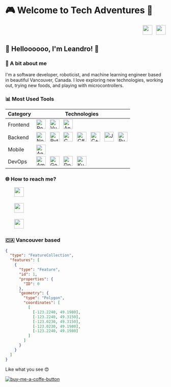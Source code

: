# 🎮 Welcome to Tech Adventures 🐙

<div align="right">
  <a href="https://github.com/leandrofahur?tab=followers"><img src="https://img.shields.io/github/followers/leandrofahur?style=social" height="30"></a>
  &nbsp;
  <a href="https://github.com/leandrofahur"><img src="https://img.shields.io/github/stars/leandrofahur?style=social" height="30"></a>
</div>

## 👋 Helloooooo, I'm Leandro! 🐧

### 🚀 A bit about me
I'm a software developer, roboticist, and machine learning engineer based in beautiful Vancouver, Canada. I love exploring new technologies, working out, trying new foods, and playing with microcontrollers.

### 📊 Most Used Tools
 <table>
    <thead>
      <tr>
        <th>Category</th>
        <th>Technologies</th>
      </tr>
    </thead>
    <tbody>
      <tr>
        <td>Frontend</th>
        <td>                              
          <a href="https://reactjs.org/"><img src="https://img.shields.io/badge/-React-20232A?style=plastic&logo=react&logoColor=61DAFB22" alt="React" height="30"></a>
          &nbsp;
          <a href="https://vuejs.org/"><img src="https://img.shields.io/badge/-Vue.js-4FC08D?style=plastic&logo=vue.js&logoColor=61DAFB22" alt="Vue.js" height="30"></a>
          &nbsp;
          <a href="https://angular.io/"><img src="https://img.shields.io/badge/-Angular-DD0031?style=plastic&logo=angular&logoColor=61DAFB22" alt="Angular" height="30"></a>
        </td>
      </tr>
      <tr>
        <td>Backend</th>
        <td>          
            <a href="https://nodejs.org/"><img src="https://img.shields.io/badge/-Node.js-339933?style=plastic&logo=node.js&logoColor=white" alt="Node.js" height="30"></a>
            &nbsp;
            <a href="https://www.python.org/"><img src="https://img.shields.io/badge/-Python-3776AB?style=plastic&logo=python&logoColor=white" alt="Python" height="30"></a>
            &nbsp;
            <a href="https://en.wikipedia.org/wiki/C_(programming_language)"><img src="https://img.shields.io/badge/-C-A8B9CC?style=plastic&logo=c&logoColor=white" alt="C" height="30"></a>
            &nbsp;
            <a href="https://docs.microsoft.com/en-us/dotnet/csharp/"><img src="https://img.shields.io/badge/-C%23-239120?style=plastic&logo=c-sharp&logoColor=white" alt="C#" height="30"></a>
            &nbsp;
            <a href="https://www.cplusplus.com/"><img src="https://img.shields.io/badge/-C++-00599C?style=plastic&logo=c%2B%2B&logoColor=white" alt="C++" height="30"></a>
            &nbsp;
            <a href="https://www.java.com/"><img src="https://img.shields.io/badge/-Java-007396?style=plastic&logo=java&logoColor=white" alt="Java" height="30"></a>
            &nbsp;
            <a href="https://www.rust-lang.org/"><img src="https://img.shields.io/badge/-Rust-000000?style=plastic&logo=rust&logoColor=white" alt="Rust" height="30"></a>
        </td>
      </tr>
      <tr>
        <td>Mobile</th>
        <td>          
            <a href="https://developer.android.com/"><img src="https://img.shields.io/badge/-Android-3DDC84?style=plastic&logo=android&logoColor=white" alt="Android" height="30"></a>
        </td>
      </tr>
      <tr>
        <td>DevOps</th>
        <td>          
            <a href="https://aws.amazon.com/"><img src="https://img.shields.io/badge/-Amazon_AWS-232F3E?style=plastic&logo=amazonaws&logoColor=white" alt="Amazon AWS" height="30"></a>
            &nbsp;
            <a href="https://cloud.google.com/"><img src="https://img.shields.io/badge/-Google_Cloud-4285F4?style=plastic&logo=googlecloud&logoColor=white" alt="Google Cloud" height="30"></a>
            &nbsp;
            <a href="https://www.docker.com/"><img src="https://img.shields.io/badge/-Docker-2496ED?style=plastic&logo=docker&logoColor=white" alt="Docker" height="30"></a>
            &nbsp;
            <a href="https://kubernetes.io/"><img src="https://img.shields.io/badge/-Kubernetes-326CE5?style=plastic&logo=kubernetes&logoColor=white" alt="Kubernetes" height="30"></a>
        </td>
      </tr>
    </tbody>
  </table>
  
### 🌐 How to reach me?
&nbsp;&nbsp;&nbsp;&nbsp;&nbsp;&nbsp;&nbsp;<a href="https://www.linkedin.com/in/leandro-miranda-fahur-machado/"><img src="https://img.shields.io/badge/LinkedIn-blue?style=flat&logo=linkedin" height="30"></a>
<br/>
<br/>
&nbsp;&nbsp;&nbsp;&nbsp;&nbsp;&nbsp;&nbsp;<a href="https://medium.com/@tech-adventurer"><img src="https://img.shields.io/badge/Medium-12100E?style=flat&logo=medium&logoColor=white" height="30"></a>
<br/>
<br/>
&nbsp;&nbsp;&nbsp;&nbsp;&nbsp;&nbsp;&nbsp;<a href="mailto:leandrofahur@gmail.com"><img src="https://img.shields.io/badge/Email-D14836?style=flat&logo=gmail&logoColor=white" height="30"></a>


### 🇨🇦 Vancouver based
  ```geojson
  {
    "type": "FeatureCollection",
    "features": [
      {
        "type": "Feature",
        "id": 1,
        "properties": {
          "ID": 0
        },
        "geometry": {
          "type": "Polygon",
          "coordinates": [
            [
              [-123.2240, 49.1980],
              [-123.2240, 49.3150],
              [-123.0230, 49.3150],
              [-123.0230, 49.1980],
              [-123.2240, 49.1980] 
            ]
          ]
        }
      }
    ]
  }
  ```

Like what you see 😍

[![buy-me-a-coffe-button]][buy-me-a-coffe-url]

[buy-me-a-coffe-button]: https://www.buymeacoffee.com/assets/img/custom_images/yellow_img.png
[buy-me-a-coffe-url]: https://buymeacoffee.com/tech_adventurers

